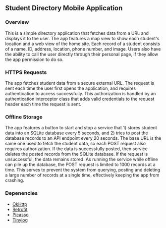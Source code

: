 ## Student Directory Mobile Application

### Overview

This is a simple directory application that fetches data from a URL and displays it to the user. The app features a map view to show each student's location and a web view of the home site. Each record of a student consists of a name, ID, address, location, phone number, and image. Users also have the ability to call the user directly through their personal page, if they allow the app permission to do so.

### HTTPS Requests

The app fetches student data from a secure external URL. The request is sent each time the user first opens the application, and requires authentication to access successfully. This authorization is handled by an authentication interceptor class that adds valid credentials to the request header each time the request is sent.

### Offline Storage

The app features a button to start and stop a service that 1) stores student data into an SQLite database every 5 seconds, and 2) tries to post the database records to an API endpoint every 20 seconds. The base URL is the same one used to fetch the student data, so each POST request also requires authorization. If the data is successfully posted, then service deletes the posted records from the SQLite database. If the request is unsuccessful, the data remains stored. As running the service while offline can pile up the database, the POST request is limited to 1000 records at a time. This serves to prevent the system from querying, posting and deleting a large number of records at a single time, effectively keeping the app from crashing.

### Depenencies
- [OkHttp](https://square.github.io/okhttp/)
- [Retrofit](https://square.github.io/retrofit/)
- [Picasso](https://square.github.io/picasso/)
- [Tinylog](https://tinylog.org/v2/)
